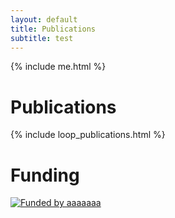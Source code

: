 ```yaml
---
layout: default
title: Publications
subtitle: test
---
```


<div class="content">

  <div id="description">
    {% include me.html %}
  </div>
</div>

<div id="accordion">
  
  <h1 id="pubs" class="panel">Publications</h1>
  <div class="panel-content">
    {% include loop_publications.html %}
  </div>


  <h1 id="funding" class="panel">Funding</h1>
  <div class="panel-content">
    <a href="https://aaaaaa">
      <img class="center" alt="Funded by aaaaaaa"
      src="https://aaaaaa"></a>
  </div>
  